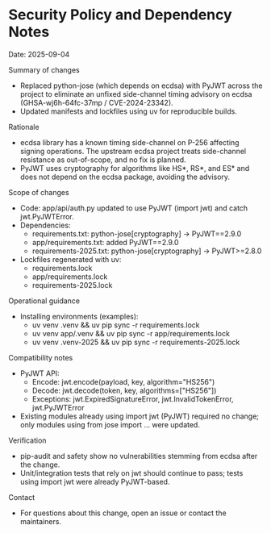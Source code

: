 # Security Policy and Dependency Notes

Date: 2025-09-04

Summary of changes

- Replaced python-jose (which depends on ecdsa) with PyJWT across the project to eliminate an unfixed side-channel timing advisory on ecdsa (GHSA-wj6h-64fc-37mp / CVE-2024-23342).
- Updated manifests and lockfiles using uv for reproducible builds.

Rationale

- ecdsa library has a known timing side-channel on P-256 affecting signing operations. The upstream ecdsa project treats side-channel resistance as out-of-scope, and no fix is planned.
- PyJWT uses cryptography for algorithms like HS*, RS*, and ES\* and does not depend on the ecdsa package, avoiding the advisory.

Scope of changes

- Code: app/api/auth.py updated to use PyJWT (import jwt) and catch jwt.PyJWTError.
- Dependencies:
  - requirements.txt: python-jose[cryptography] → PyJWT==2.9.0
  - app/requirements.txt: added PyJWT==2.9.0
  - requirements-2025.txt: python-jose[cryptography] → PyJWT>=2.8.0
- Lockfiles regenerated with uv:
  - requirements.lock
  - app/requirements.lock
  - requirements-2025.lock

Operational guidance

- Installing environments (examples):
  - uv venv .venv && uv pip sync -r requirements.lock
  - uv venv app/.venv && uv pip sync -r app/requirements.lock
  - uv venv .venv-2025 && uv pip sync -r requirements-2025.lock

Compatibility notes

- PyJWT API:
  - Encode: jwt.encode(payload, key, algorithm="HS256")
  - Decode: jwt.decode(token, key, algorithms=["HS256"])
  - Exceptions: jwt.ExpiredSignatureError, jwt.InvalidTokenError, jwt.PyJWTError
- Existing modules already using import jwt (PyJWT) required no change; only modules using from jose import ... were updated.

Verification

- pip-audit and safety show no vulnerabilities stemming from ecdsa after the change.
- Unit/integration tests that rely on jwt should continue to pass; tests using import jwt were already PyJWT-based.

Contact

- For questions about this change, open an issue or contact the maintainers.

